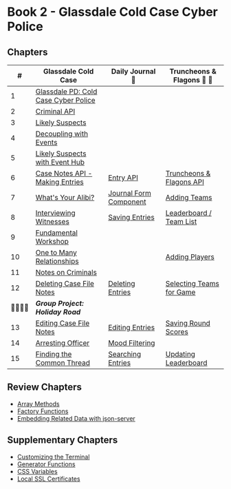 # Book 2 - Glassdale Cold Case Cyber Police

## Chapters

| #  | Glassdale Cold Case | Daily Journal 📔 | Truncheons &amp; Flagons 🏏 🍺 |
|--|--|--|--|
| 1 | [Glassdale PD: Cold Case Cyber Police](./chapters/GLASSDALE_PD_INTRO.md) |  |  |
| 2 | [Criminal API](./chapters/GLASSDALE_CRIMINAL_API.md) |  |  |
| 3 | [Likely Suspects](./chapters/GLASSDALE_CRIMINAL_HISTORY.md) |  |  |
| 4 | [Decoupling with Events](./chapters/GLASSDALE_DECOUPLING.md) |  |  |
| 5 | [Likely Suspects with Event Hub](./chapters/GLASSDALE_EVENT_HUB.md) |  |  |
| 6 | [Case Notes API - Making Entries](./chapters/GLASSDALE_NOTES_API.md) | [Entry API](./chapters/DAILY_JOURNAL_FETCHING.md) | [Truncheons &amp; Flagons API](./chapters/TF_API.md) |
| 7 | [What's Your Alibi?](./chapters/GLASSDALE_ALIBI.md) | [Journal Form Component](./chapters/DAILY_JOURNAL_FORM_COMPONENT.md) | [Adding Teams](./chapters/TF_FORMS.md) |
| 8 | [Interviewing Witnesses](./chapters/GLASSDALE_WITNESSES.md) | [Saving Entries](./chapters/DAILY_JOURNAL_SAVING_ENTRIES.md) | [Leaderboard / Team List](./chapters/TF_LEADERBOARD_TEAMS.md) |
| 9 | [Fundamental Workshop](./chapters/EVENTS_WORKSHOP.md) |  |  |
| 10 | [One to Many Relationships](./chapters/ONE_MANY.md) |  | [Adding Players](./chapters/TF_PLAYER_FORM.md) |
| 11 | [Notes on Criminals](./chapters/GLASSDALE_CRIMINAL_NOTES.md) |  |  |
| 12 | [Deleting Case File Notes](./chapters/GLASSDALE_DELETE_NOTES.md) | [Deleting Entries](./chapters/DAILY_JOURNAL_DELETING_ENTRIES.md) | [Selecting Teams for Game](./chapters/TF_CHOOSE_TEAMS.md) |
| 👨‍👨‍👦‍👦 | **_Group Project: Holiday Road_** |  |  |
| 13 | [Editing Case File Notes](./chapters/GLASSDALE_EDIT_NOTES.md) | [Editing Entries](./chapters/DAILY_JOURNAL_EDITING_ENTRIES.md) | [Saving Round Scores](./chapters/TF_ROUND_FORM.md) |
| 14 | [Arresting Officer](./chapters/GLASSDALE_ARRESTING_OFFICERS.md) | [Mood Filtering](./chapters/DAILY_JOURNAL_FILTERING_MOOD.md) |  |
| 15 | [Finding the Common Thread](./chapters/GLASSDALE_MULTIPLE_PARAMS.md) | [Searching Entries](./chapters/DAILY_JOURNAL_SEARCHING.md) | [Updating Leaderboard](./chapters/TF_GAME_SCORES.md) |

## Review Chapters

* [Array Methods](./chapters/JS_ARRAY_METHODS.md)
* [Factory Functions](./chapters/JS_FACTORY_FUNCTION.md)
* [Embedding Related Data with json-server](./chapters/JS_JSON_SERVER_RELATIONSHIPS.md)

## Supplementary Chapters

* [Customizing the Terminal](./chapters/CLI_PERSONALIZATION.md)
* [Generator Functions](./chapters/JS_GENERATOR_FUNCTION.md)
* [CSS Variables](./chapters/CSS_VARIABLES.md)
* [Local SSL Certificates](./chapters/LOCAL_CERTS.md)
